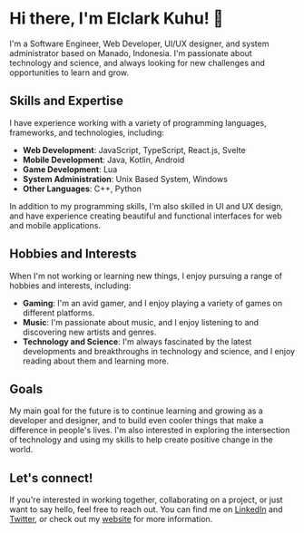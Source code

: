 # Hi there, I'm Elclark Kuhu! 👋

I'm a Software Engineer, Web Developer, UI/UX designer, and system administrator based on Manado, Indonesia. I'm passionate about technology and science, and always looking for new challenges and opportunities to learn and grow.

## Skills and Expertise
I have experience working with a variety of programming languages, frameworks, and technologies, including:

- **Web Development**: JavaScript, TypeScript, React.js, Svelte
- **Mobile Development**: Java, Kotlin, Android
- **Game Development**: Lua
- **System Administration**: Unix Based System, Windows
- **Other Languages**: C++, Python

In addition to my programming skills, I'm also skilled in UI and UX design, and have experience creating beautiful and functional interfaces for web and mobile applications.

## Hobbies and Interests
When I'm not working or learning new things, I enjoy pursuing a range of hobbies and interests, including:

- **Gaming**: I'm an avid gamer, and I enjoy playing a variety of games on different platforms.
- **Music**: I'm passionate about music, and I enjoy listening to and discovering new artists and genres.
- **Technology and Science**: I'm always fascinated by the latest developments and breakthroughs in technology and science, and I enjoy reading about them and learning more.

## Goals
My main goal for the future is to continue learning and growing as a developer and designer, and to build even cooler things that make a difference in people's lives. I'm also interested in exploring the intersection of technology and using my skills to help create positive change in the world.

## Let's connect!
If you're interested in working together, collaborating on a project, or just want to say hello, feel free to reach out. You can find me on [LinkedIn](https://id.linkedin.com/in/elclark-kuhu-38615a193) and [Twitter](https://twitter.com/elclark_kuhu), or check out my [website](https://elclark.my.id/) for more information.
